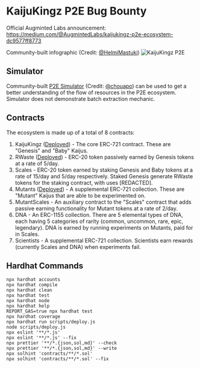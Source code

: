 # KaijuKingz P2E Bug Bounty

Official Augminted Labs announcement: https://medium.com/@AugmintedLabs/kaijukingz-p2e-ecosystem-dc9577ff8773

Community-built infographic (Credit: [@HelmiMastuki](https://twitter.com/HelmiMastuki))
![](https://pbs.twimg.com/media/FOE68omXoAcGvrV?format=jpg&name=4096x4096 "KaijuKingz P2E")

## Simulator
Community-built
[P2E Simulator](https://my.machinations.io/d/Kaiju-P2E-Simulator-V1-0/bf69f02da07c11ec8c2902f943517e50) (Credit: [@chouapo](https://twitter.com/chouapo)) can be used to get a better understanding of the flow of resources in the P2E ecosystem. Simulator does not demonstrate batch extraction mechanic.

## Contracts
The ecosystem is made up of a total of 8 contracts:

1. KaijuKingz ([Deployed](https://etherscan.io/address/0x1685133a98e1d4fc1fe8e25b7493d186c37b6b24)) - The core ERC-721 contract. These are "Genesis" and "Baby" Kaijus.
2. RWaste ([Deployed](https://etherscan.io/address/0x7e75098588b3a47b4517bdcc29c98e62f9245217)) - ERC-20 token passively earned by Genesis tokens at a rate of 5/day.
3. Scales - ERC-20 token earned by staking Genesis and Baby tokens at a rate of 15/day and 5/day respectively. Staked Genesis generate RWaste tokens for the staking contract, with uses [REDACTED].
4. Mutants ([Deployed](https://etherscan.io/address/0x83f82414b5065bb9a85e330c67b4a10f798f4ed2)) - A supplemental ERC-721 collection. These are "Mutant" Kaijus that are able to be experimented on.
5. MutantScales - An auxiliary contract to the "Scales" contract that adds passive earning functionality for Mutant tokens at a rate of 2/day.  
6. DNA - An ERC-1155 collection. There are 5 elemental types of DNA, each having 5 categories of rarity (common, uncommon, rare, epic, legendary). DNA is earned by running experiments on Mutants, paid for in Scales.
7. Scientists - A supplemental ERC-721 collection. Scientists earn rewards (currently Scales and DNA) when experiments fail.

## Hardhat Commands

```shell
npx hardhat accounts
npx hardhat compile
npx hardhat clean
npx hardhat test
npx hardhat node
npx hardhat help
REPORT_GAS=true npx hardhat test
npx hardhat coverage
npx hardhat run scripts/deploy.js
node scripts/deploy.js
npx eslint '**/*.js'
npx eslint '**/*.js' --fix
npx prettier '**/*.{json,sol,md}' --check
npx prettier '**/*.{json,sol,md}' --write
npx solhint 'contracts/**/*.sol'
npx solhint 'contracts/**/*.sol' --fix
```
